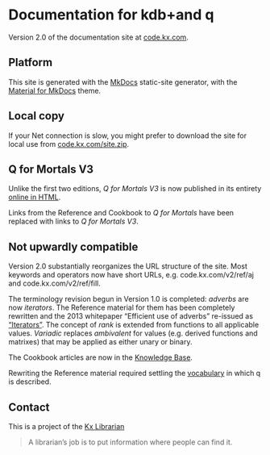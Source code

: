 Documentation for kdb+and q
===========================



Version 2.0 of the documentation site at [code.kx.com](https://code.kx.com).



## Platform

This site is generated with the [MkDocs](https://mkdocs.org/) static-site generator, with the [Material for MkDocs](https://squidfunk.github.io/mkdocs-material/) theme. 


## Local copy

If your Net connection is slow, you might prefer to download the site for local use from [code.kx.com/site.zip](http://code.kx.com/site.zip). 


## Q for Mortals V3

Unlike the first two editions, _Q for Mortals V3_ is now published in its entirety [online in HTML](https://code.kx.com/q4m3). 

Links from the Reference and Cookbook to _Q for Mortals_ have been replaced with links to _Q for Mortals V3_.


## Not upwardly compatible 

Version 2.0 substantially reorganizes the URL structure of the site. 
Most keywords and operators now have short URLs, e.g. code.kx.com/v2/ref/aj and code.kx.com/v2/ref/fill. 

The terminology revision begun in Version 1.0 is completed: _adverbs_ are now _iterators_. The Reference material for them has been completely rewritten and the 2013 whitepaper “Efficient use of adverbs” re-issued as [“Iterators”](https://code.kx.com/v2/wp/iterators/). The concept of _rank_ is extended from functions to all applicable values. _Variadic_ replaces _ambivalent_ for values (e.g. derived functions and matrixes) that may be applied as either unary or binary. 

The Cookbook articles are now in the [Knowledge Base](https://code.kx.com/kb/).

Rewriting the Reference material required settling the [vocabulary](http://code.kx.com/basics/glossary) in which q is described. 


## Contact

This is a project of the [Kx Librarian](mailto:librarian@kx.com)

> A librarian’s job is to put information where people can find it. 

